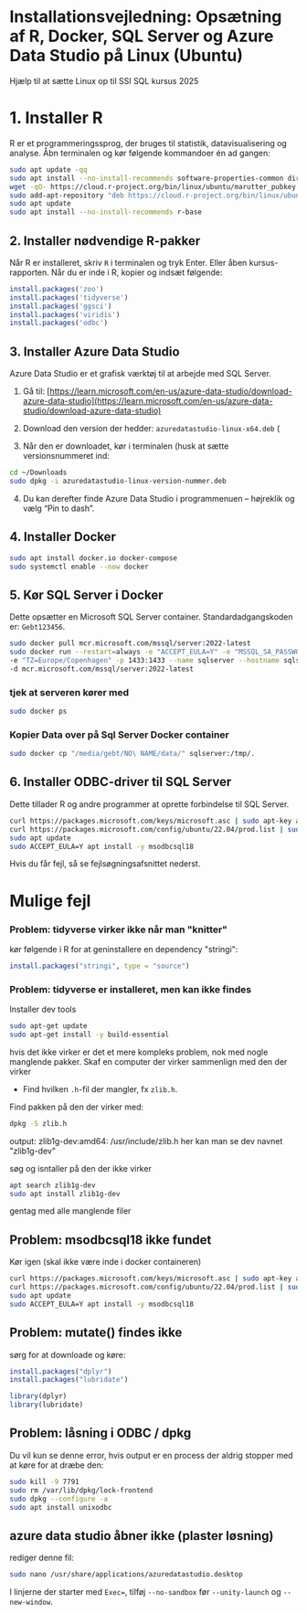 # Installationsvejledning: Opsætning af R, Docker, SQL Server og Azure Data Studio på Linux (Ubuntu)

Hjælp til at sætte Linux op til SSI SQL kursus 2025


# 1. Installer R

R er et programmeringssprog, der bruges til statistik, datavisualisering og analyse.
Åbn terminalen og kør følgende kommandoer én ad gangen:
```bash
sudo apt update -qq
sudo apt install --no-install-recommends software-properties-common dirmngr
wget -qO- https://cloud.r-project.org/bin/linux/ubuntu/marutter_pubkey.asc | sudo tee -a /etc/apt/trusted.gpg.d/cran_ubuntu_key.asc
sudo add-apt-repository "deb https://cloud.r-project.org/bin/linux/ubuntu $(lsb_release -cs)-cran40/"
sudo apt update
sudo apt install --no-install-recommends r-base
```

## 2. Installer nødvendige R-pakker

Når R er installeret, skriv `R` i terminalen  og tryk Enter.  Eller åben kursus-rapporten.
Når du er inde i R, kopier og indsæt følgende:
```R
install.packages('zoo')
install.packages('tidyverse')
install.packages('ggsci')
install.packages('viridis')
install.packages('odbc')
```
## 3. Installer Azure Data Studio

Azure Data Studio er et grafisk værktøj til at arbejde med SQL Server.

1.  Gå til: [https://learn.microsoft.com/en-us/azure-data-studio/download-azure-data-studio](https://learn.microsoft.com/en-us/azure-data-studio/download-azure-data-studio)
    
2.  Download den version der hedder: `azuredatastudio-linux-x64.deb` (

3.  Når den er downloadet, kør i terminalen (husk at sætte versionsnummeret ind:
```bash
cd ~/Downloads
sudo dpkg -i azuredatastudio-linux-version-nummer.deb
```
4. Du kan derefter finde Azure Data Studio i programmenuen – højreklik og vælg “Pin to dash”.

## 4. Installer Docker

```bash
sudo apt install docker.io docker-compose
sudo systemctl enable --now docker
```

## 5. Kør SQL Server i Docker

Dette opsætter en Microsoft SQL Server container. Standardadgangskoden er: `Gebt123456`.
```bash
sudo docker pull mcr.microsoft.com/mssql/server:2022-latest
sudo docker run --restart=always -e "ACCEPT_EULA=Y" -e "MSSQL_SA_PASSWORD=Gebt123456" \
-e "TZ=Europe/Copenhagen" -p 1433:1433 --name sqlserver --hostname sqlserver \
-d mcr.microsoft.com/mssql/server:2022-latest
```
### tjek at serveren kører med
```bash
sudo docker ps
```

### Kopier Data over på Sql Server Docker container
```bash
sudo docker cp "/media/gebt/NO\ NAME/data/" sqlserver:/tmp/.
```

## 6. Installer ODBC-driver til SQL Server

Dette tillader R og andre programmer at oprette forbindelse til SQL Server.

```bash
curl https://packages.microsoft.com/keys/microsoft.asc | sudo apt-key add -
curl https://packages.microsoft.com/config/ubuntu/22.04/prod.list | sudo tee /etc/apt/sources.list.d/mssql-release.list
sudo apt update
sudo ACCEPT_EULA=Y apt install -y msodbcsql18
```
Hvis du får fejl, så se fejlsøgningsafsnittet nederst.

# Mulige fejl

### Problem: tidyverse virker ikke når man "knitter"

kør følgende i R for at geninstallere en dependency "stringi":

```R
install.packages("stringi", type = "source")
```

### Problem: tidyverse er installeret, men kan ikke findes

Installer dev tools
```bash
sudo apt-get update
sudo apt-get install -y build-essential
```
hvis det ikke virker er det et mere kompleks problem, nok med nogle manglende pakker. Skaf en computer der virker sammenlign med den der virker

-   Find hvilken `.h`-fil der mangler, fx `zlib.h`.
    
Find pakken på den der virker med:

```bash 
dpkg -S zlib.h
```
output: 
zlib1g-dev:amd64: /usr/include/zlib.h 
her kan man se dev navnet "zlib1g-dev"

søg og isntaller på den der ikke virker
```bash
apt search zlib1g-dev
sudo apt install zlib1g-dev
```
gentag med alle manglende filer
## Problem: msodbcsql18 ikke fundet

Kør igen (skal ikke være inde i docker containeren)
```bash
curl https://packages.microsoft.com/keys/microsoft.asc | sudo apt-key add -
curl https://packages.microsoft.com/config/ubuntu/22.04/prod.list | sudo tee /etc/apt/sources.list.d/mssql-release.list
sudo apt update
sudo ACCEPT_EULA=Y apt install -y msodbcsql18
```

## Problem: mutate() findes ikke

sørg for at downloade og køre:

```r
install.packages("dplyr")
install.packages("lubridate")

library(dplyr)
library(lubridate)
```

## Problem: låsning i ODBC / dpkg

Du vil kun se denne error, hvis output er en process der aldrig stopper med at køre
for at dræbe den:
```bash
sudo kill -9 7791
sudo rm /var/lib/dpkg/lock-frontend
sudo dpkg --configure -a
sudo apt install unixodbc
```

## azure data studio åbner ikke (plaster løsning)
rediger denne fil:
```bash
sudo nano /usr/share/applications/azuredatastudio.desktop
```
I linjerne der starter med `Exec=`, tilføj `--no-sandbox` før `--unity-launch` og `--new-window`.
